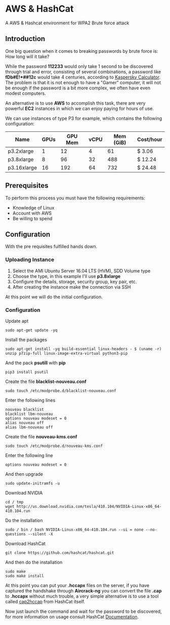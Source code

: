 # AWS & HashCat

A AWS &amp; Hashcat environment for WPA2 Brute force attack

## Introduction

One big question when it comes to breaking passwords by brute force is: How long will it take?

While the password  **112233** would only take 1 second to be discovered through trial and error, consisting of several combinations, a password like **fDb#E!*##12c** would take 4 centuries, according to [Kaspersky Calculator](https://password.kaspersky.com/?/utm_medium=rdr&utm_source=redirector&utm_campaign=old_url). The problem is that it is not enough to have a "Gamer" computer, it will not be enough if the password is a bit more complex, we often have even modest computers.

An alternative is to use **AWS** to accomplish this task, there are very powerful **EC2** instances in which we can enjoy paying for hours of use.

We can use instances of type P3 for example, which contains the following configuration:

Name | GPUs | GPU Mem | vCPU | Mem (GiB) | Cost/hour 
-----|------|---------|------|-----------|----------
p3.2xlarge | 1 | 12 | 4 | 61 | $ 3.06 
p3.8xlarge | 8 | 96 | 32 | 488 | $ 12.24
p3.16xlarge | 16 | 192 | 64 | 732 | $ 24.48

## Prerequisites

To perform this process you must have the following requirements:

* Knowledge of Linux
* Account with AWS
* Be willing to spend

## Configuration

With the pre requisites fulfilled hands down.

### Uploading Instance

1. Select the AMI Ubuntu Server 16.04 LTS (HVM), SDD Volume type
1. Choose the type, in this example I'll use **p3.8xlarge**
1. Configure the details, storage, security group, key pair, etc.
1. After creating the instance make the connection via SSH

At this point we will do the initial configuration.

### Configuration

Update apt

```
sudo apt-get update -yq
```

Install the packages

```
sudo apt-get install -yq build-essential linux-headers - $ (uname -r) unzip p7zip-full linux-image-extra-virtual python3-pip
```

And the pack **psutill** with **pip**

```
pip3 install psutil
```

Create the file **blacklist-nouveau.conf**

```
sudo touch /etc/modprobe.d/blacklist-nouveau.conf
```

Enter the following lines

```
nouveau blacklist
blacklist lbm-nouveau
options nouveau modeset = 0
alias nouveau off
alias lbm-nouveau off
```
Create the file **nouveau-kms.conf**

```
sudo touch /etc/modprobe.d/nouveau-kms.conf
```
Enter the following line

```
options nouveau modeset = 0
```

And then upgrade

```
sudo update-initramfs -u
```

Download NVIDIA

```
cd / tmp
wget http://us.download.nvidia.com/tesla/410.104/NVIDIA-Linux-x86_64-410.104.run
```

Do the installation

```
sudo / bin / bash NVIDIA-Linux-x86_64-410.104.run --ui = none --no-questions --silent -X
```

Download HashCat

```
git clone https://github.com/hashcat/hashcat.git
```

And then do the installation

```
sudo make
sudo make install
```

At this point you can put your **.hccapx** files on the server, if you have captured the handshake through **Aircrack-ng** you can convert the file **.cap** to **.hccapx** without much trouble, a very simple alternative is to use a tool called [cap2hccap](https://hashcat.net/cap2hccap/) from HashCat itself.

Now just launch the command and wait for the password to be discovered, for more information on usage consult HashCat [Documentation](https://hashcat.net/wiki/).

